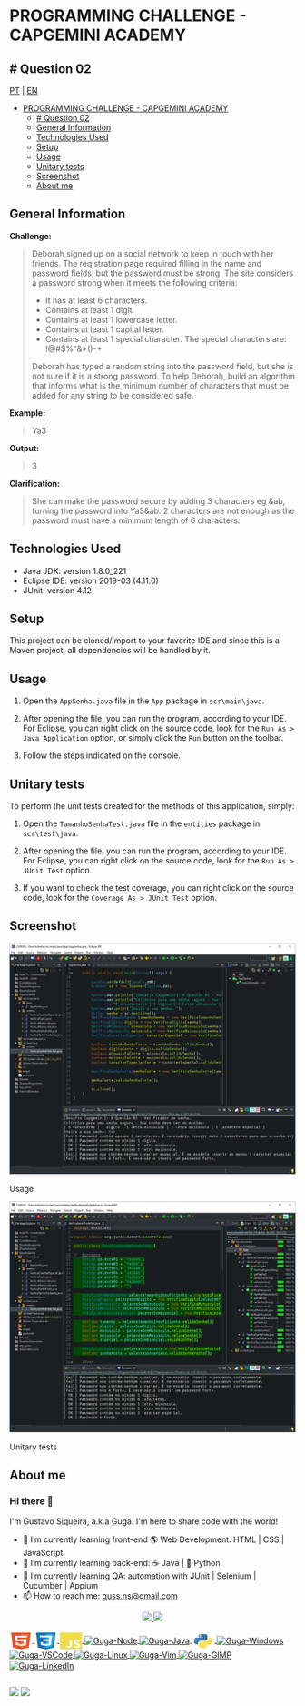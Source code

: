 # PROGRAMMING CHALLENGE - CAPGEMINI ACADEMY

## # Question 02

[PT](README.md) | [EN](README-en.md)

<!-- TOC -->

- [PROGRAMMING CHALLENGE - CAPGEMINI ACADEMY](#programming-challenge---capgemini-academy)
    - [# Question 02](#-question-02)
    - [General Information](#general-information)
    - [Technologies Used](#technologies-used)
    - [Setup](#setup)
    - [Usage](#usage)
    - [Unitary tests](#unitary-tests)
    - [Screenshot](#screenshot)
    - [About me](#about-me)

<!-- /TOC -->

## General Information

**Challenge:**

> Deborah signed up on a social network to keep in touch with her friends. The registration page required filling in the name and password fields, but the password must be strong. The site considers a password strong when it meets the following criteria:
>
> - It has at least 6 characters.
> - Contains at least 1 digit.
> - Contains at least 1 lowercase letter.
> - Contains at least 1 capital letter.
> - Contains at least 1 special character. The special characters are: !@#$%^&*()-+
>
> Deborah has typed a random string into the password field, but she is not sure if it is a strong password. To help Deborah, build an algorithm that informs what is the minimum number of characters that must be added for any string to be considered safe.

**Example:**
> Ya3

**Output:**
> 3

**Clarification:**
> She can make the password secure by adding 3 characters eg &ab, turning the password into Ya3&ab. 2 characters are not enough as the password must have a minimum length of 6 characters.

## Technologies Used

- Java JDK: version 1.8.0_221
- Eclipse IDE: version 2019-03 (4.11.0)
- JUnit: version 4.12

## Setup

This project can be cloned/import to your favorite IDE and since this is a Maven project, all dependencies will be handled by it.

## Usage

1. Open the `AppSenha.java` file in the `App` package in `scr\main\java`.

2. After opening the file, you can run the program, according to your IDE. For Eclipse, you can right click on the source code, look for the `Run As > Java Application` option, or simply click the `Run` button on the toolbar.

3. Follow the steps indicated on the console.

## Unitary tests

To perform the unit tests created for the methods of this application, simply:

1. Open the `TamanhoSenhaTest.java` file in the `entities` package in `scr\test\java`.

2. After opening the file, you can run the program, according to your IDE. For Eclipse, you can right click on the source code, look for the `Run As > JUnit Test` option.

3. If you want to check the test coverage, you can right click on the source code, look for the `Coverage As > JUnit Test` option.

## Screenshot

![Result Screenshot](./img/screenshot-001.png)

Usage

![Result Screenshot](./img/screenshot-002.png)

Unitary tests

## About me

<!-- TOC ignore:true -->
### Hi there 👋

I'm Gustavo Siqueira, a.k.a Guga. I'm here to share code with the world!

- 🌱 I’m currently learning front-end 🌎 Web Development: HTML | CSS | JavaScript.
- 🦾 I’m currently learning back-end: ☕ Java | 🐍 Python.
- 🐞 I’m currently learning QA: automation with JUnit | Selenium | Cucumber | Appium
- 📫 How to reach me: guss.ns@gmail.com

<div align="center">
  <a href="https://github.com/siqueira-gustavo">
  <img height="160em" src="https://github-readme-stats.vercel.app/api?username=siqueira-gustavo&show_icons=true&theme=onedark&include_all_commits=true&count_private=true"/>
  <img height="160em" src="https://github-readme-stats.vercel.app/api/top-langs/?username=siqueira-gustavo&layout=compact&langs_count=7&theme=onedark"/>
</div>
<div style="display: inline_block"><br>
  <img align="center" alt="Guga-HTML" height="30" width="40" src="https://raw.githubusercontent.com/devicons/devicon/master/icons/html5/html5-original.svg">
  <img align="center" alt="Guga-CSS" height="30" width="40" src="https://raw.githubusercontent.com/devicons/devicon/master/icons/css3/css3-original.svg">
  <img align="center" alt="Guga-JS" height="30" width="40" src="https://raw.githubusercontent.com/devicons/devicon/master/icons/javascript/javascript-plain.svg">
  <img align="center" alt="Guga-Node" height="30" width="40" src="https://cdn.jsdelivr.net/gh/devicons/devicon/icons/nodejs/nodejs-original.svg">
  <img align="center" alt="Guga-Java" height="30" width="40" src="https://cdn.jsdelivr.net/gh/devicons/devicon/icons/java/java-original-wordmark.svg">
  <img align="center" alt="Guga-Python" height="30" width="40" src="https://raw.githubusercontent.com/devicons/devicon/master/icons/python/python-original.svg">
  <img align="center" alt="Guga-Windows" height="30" width="40" src="https://cdn.jsdelivr.net/gh/devicons/devicon/icons/windows8/windows8-original.svg">
  <img align="center" alt="Guga-VSCode" height="30" width="40" src="https://cdn.jsdelivr.net/gh/devicons/devicon/icons/vscode/vscode-original.svg">
  <img align="center" alt="Guga-Linux" height="30" width="40" src="https://cdn.jsdelivr.net/gh/devicons/devicon/icons/linux/linux-original.svg">
  <img align="center" alt="Guga-Vim" height="30" width="40" src="https://cdn.jsdelivr.net/gh/devicons/devicon/icons/vim/vim-original.svg">
  <img align="center" alt="Guga-GIMP" height="30" width="40" src="https://cdn.jsdelivr.net/gh/devicons/devicon/icons/gimp/gimp-original.svg">
  <img align="center" alt="Guga-LinkedIn" height="30" width="40" src="https://cdn.jsdelivr.net/gh/devicons/devicon/icons/linkedin/linkedin-original.svg">
</div>

<!-- TOC ignore:true -->
##  

<div>
  <a href = "mailto:guss.ns@gmail.com"><img src="https://img.shields.io/badge/-Gmail-%23333?style=for-the-badge&logo=gmail&logoColor=white" target="_blank"></a>
  <a href="https://www.linkedin.com/in/gustavo-siqueira-759465181/" target="_blank"><img src="https://img.shields.io/badge/-LinkedIn-%230077B5?style=for-the-badge&logo=linkedin&logoColor=white" target="_blank"></a>

  <!-- ![Snake animation](https://github.com/siqueira-gustavo/siqueira-gustavo/blob/output/github-contribution-grid-snake.svg) -->

</div>
